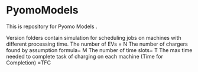 # PyomoModels
This is repository for Pyomo Models .

Version folders contain simulation for scheduling jobs on machines with different processing time.
The number of EVs = N 
The number of chargers found by assumption formula= M
The number of time slots= T
The max time needed to complete task of charging on each machine (Time for Completion) =TFC

